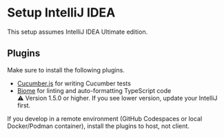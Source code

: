 # Setup IntelliJ IDEA
This setup assumes IntelliJ IDEA Ultimate edition.

## Plugins
Make sure to install the following plugins.

- [Cucumber.js](https://plugins.jetbrains.com/plugin/7418-cucumber-js) for writing Cucumber tests
- [Biome](https://plugins.jetbrains.com/plugin/22761-biome) for linting and auto-formatting TypeScript code \
    ⚠️ Version 1.5.0 or higher. If you see lower version, update your IntelliJ first.

If you develop in a remote environment (GitHub Codespaces or local Docker/Podman container), install the plugins to host, not client.
